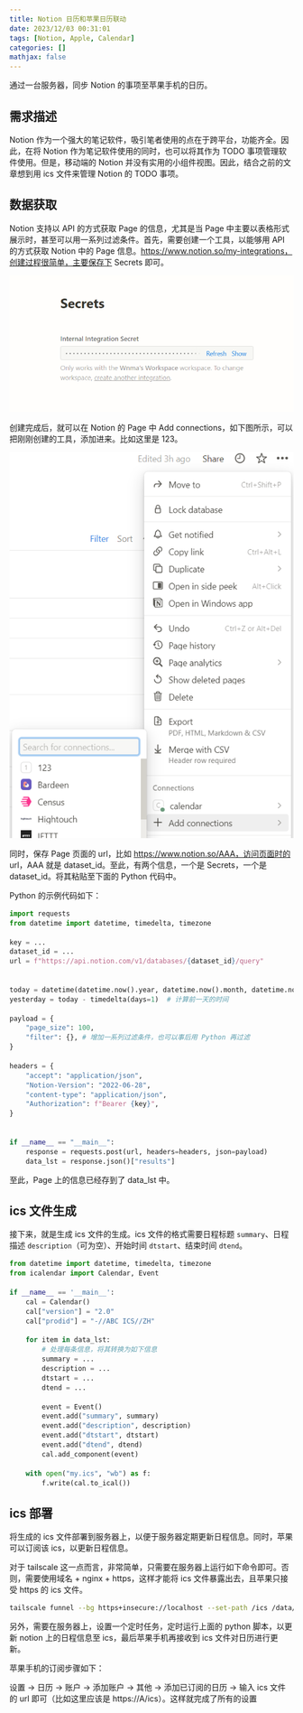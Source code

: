 ```yaml
---
title: Notion 日历和苹果日历联动
date: 2023/12/03 00:31:01
tags: [Notion, Apple, Calendar]
categories: []
mathjax: false
---
```


通过一台服务器，同步 Notion 的事项至苹果手机的日历。

<!-- more -->

## 需求描述

Notion 作为一个强大的笔记软件，吸引笔者使用的点在于跨平台，功能齐全。因此，在将 Notion 作为笔记软件使用的同时，也可以将其作为 TODO 事项管理软件使用。但是，移动端的 Notion 并没有实用的小组件视图。因此，结合之前的文章想到用 ics 文件来管理 Notion 的 TODO 事项。

## 数据获取

Notion 支持以 API 的方式获取 Page 的信息，尤其是当 Page 中主要以表格形式展示时，甚至可以用一系列过滤条件。首先，需要创建一个工具，以能够用 API 的方式获取 Notion 中的 Page 信息。https://www.notion.so/my-integrations，创建过程很简单，主要保存下 Secrets 即可。

![](https://raw.githubusercontent.com/wnma3mz/blog_posts/master/imgs/notion_cal_apple/1701535383410.png)

创建完成后，就可以在 Notion 的 Page 中 Add connections，如下图所示，可以把刚刚创建的工具，添加进来。比如这里是 123。

![](https://raw.githubusercontent.com/wnma3mz/blog_posts/master/imgs/notion_cal_apple/1701535461302.png)

同时，保存 Page 页面的 url，比如 https://www.notion.so/AAA，访问页面时的 url，AAA 就是 dataset_id。至此，有两个信息，一个是 Secrets，一个是 dataset_id。将其粘贴至下面的 Python 代码中。

Python 的示例代码如下：

```python
import requests
from datetime import datetime, timedelta, timezone

key = ...
dataset_id = ...
url = f"https://api.notion.com/v1/databases/{dataset_id}/query"


today = datetime(datetime.now().year, datetime.now().month, datetime.now().day)
yesterday = today - timedelta(days=1)  # 计算前一天的时间

payload = {
    "page_size": 100,
    "filter": {}, # 增加一系列过滤条件，也可以事后用 Python 再过滤
}

headers = {
    "accept": "application/json",
    "Notion-Version": "2022-06-28",
    "content-type": "application/json",
    "Authorization": f"Bearer {key}",
}


if __name__ == "__main__":
    response = requests.post(url, headers=headers, json=payload)
    data_lst = response.json()["results"]
```

至此，Page 上的信息已经存到了 data_lst 中。

## ics 文件生成

接下来，就是生成 ics 文件的生成。ics 文件的格式需要日程标题 `summary`、日程描述 `description`（可为空）、开始时间 `dtstart`、结束时间 `dtend`。

```python
from datetime import datetime, timedelta, timezone
from icalendar import Calendar, Event

if __name__ == '__main__':
    cal = Calendar()
    cal["version"] = "2.0"
    cal["prodid"] = "-//ABC ICS//ZH"

    for item in data_lst:
        # 处理每条信息，将其转换为如下信息
        summary = ...
        description = ...
        dtstart = ...
        dtend = ...

        event = Event()
        event.add("summary", summary)
        event.add("description", description)
        event.add("dtstart", dtstart)
        event.add("dtend", dtend)
        cal.add_component(event)

    with open("my.ics", "wb") as f:
        f.write(cal.to_ical())
```

## ics 部署

将生成的 ics 文件部署到服务器上，以便于服务器定期更新日程信息。同时，苹果可以订阅该 ics，以更新日程信息。

对于 tailscale 这一点而言，非常简单，只需要在服务器上运行如下命令即可。否则，需要使用域名 + nginx + https，这样才能将 ics 文件暴露出去，且苹果只接受 https 的 ics 文件。

```bash
tailscale funnel --bg https+insecure://localhost --set-path /ics /data/my.ics
```

另外，需要在服务器上，设置一个定时任务，定时运行上面的 python 脚本，以更新 notion 上的日程信息至 ics，最后苹果手机再接收到 ics 文件对日历进行更新。

苹果手机的订阅步骤如下：

设置 -> 日历 -> 账户 -> 添加账户 -> 其他 -> 添加已订阅的日历 -> 输入 ics 文件的 url 即可（比如这里应该是 https://A/ics）。这样就完成了所有的设置
